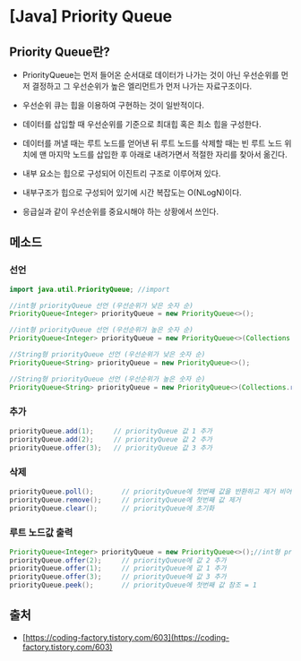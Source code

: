 # [Java] Priority Queue

## Priority Queue란?

- PriorityQueue는 먼저 들어온 순서대로 데이터가 나가는 것이 아닌 우선순위를 먼저 결정하고 그 우선순위가 높은 엘리먼트가 먼저 나가는 자료구조이다.

- 우선순위 큐는 힙을 이용하여 구현하는 것이 일반적이다. 

- 데이터를 삽입할 때 우선순위를 기준으로 최대힙 혹은 최소 힙을 구성한다. 

- 데이터를 꺼낼 때는 루트 노드를 얻어낸 뒤 루트 노드를 삭제할 때는 빈 루트 노드 위치에 맨 마지막 노드를 삽입한 후 아래로 내려가면서 적절한 자리를 찾아서 옮긴다.

- 내부 요소는 힙으로 구성되어 이진트리 구조로 이루어져 있다.
- 내부구조가 힙으로 구성되어 있기에 시간 복잡도는 O(NLogN)이다.

- 응급실과 같이 우선순위를 중요시해야 하는 상황에서 쓰인다.


## 메소드


### 선언

```java
import java.util.PriorityQueue; //import

//int형 priorityQueue 선언 (우선순위가 낮은 숫자 순)
PriorityQueue<Integer> priorityQueue = new PriorityQueue<>();

//int형 priorityQueue 선언 (우선순위가 높은 숫자 순)
PriorityQueue<Integer> priorityQueue = new PriorityQueue<>(Collections.reverseOrder());

//String형 priorityQueue 선언 (우선순위가 낮은 숫자 순)
PriorityQueue<String> priorityQueue = new PriorityQueue<>(); 

//String형 priorityQueue 선언 (우선순위가 높은 숫자 순)
PriorityQueue<String> priorityQueue = new PriorityQueue<>(Collections.reverseOrder());
```


### 추가

```java
priorityQueue.add(1);     // priorityQueue 값 1 추가
priorityQueue.add(2);     // priorityQueue 값 2 추가
priorityQueue.offer(3);   // priorityQueue 값 3 추가
```

### 삭제

```java
priorityQueue.poll();       // priorityQueue에 첫번째 값을 반환하고 제거 비어있다면 null
priorityQueue.remove();     // priorityQueue에 첫번째 값 제거
priorityQueue.clear();      // priorityQueue에 초기화
```

### 루트 노드값 출력

```java
PriorityQueue<Integer> priorityQueue = new PriorityQueue<>();//int형 priorityQueue 선언
priorityQueue.offer(2);     // priorityQueue에 값 2 추가
priorityQueue.offer(1);     // priorityQueue에 값 1 추가
priorityQueue.offer(3);     // priorityQueue에 값 3 추가
priorityQueue.peek();       // priorityQueue에 첫번째 값 참조 = 1
```

## 출처
- [https://coding-factory.tistory.com/603](https://coding-factory.tistory.com/603)
